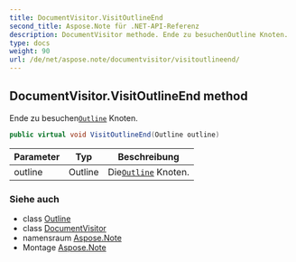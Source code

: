 ```yaml
---
title: DocumentVisitor.VisitOutlineEnd
second_title: Aspose.Note für .NET-API-Referenz
description: DocumentVisitor methode. Ende zu besuchenOutline Knoten.
type: docs
weight: 90
url: /de/net/aspose.note/documentvisitor/visitoutlineend/
---
```

## DocumentVisitor.VisitOutlineEnd method

Ende zu besuchen[`Outline`](../../outline/) Knoten.

```csharp
public virtual void VisitOutlineEnd(Outline outline)
```

| Parameter | Typ | Beschreibung |
| --- | --- | --- |
| outline | Outline | Die[`Outline`](../../outline/) Knoten. |

### Siehe auch

* class [Outline](../../outline/)
* class [DocumentVisitor](../)
* namensraum [Aspose.Note](../../documentvisitor/)
* Montage [Aspose.Note](../../../)


